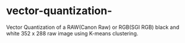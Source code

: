# vector-quantization-
Vector Quantization of a RAW(Canon Raw) or RGB(SGI RGB) black and white 352 x 288 raw image using K-means clustering.
